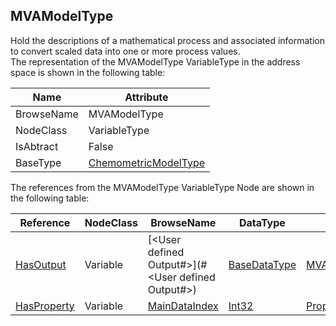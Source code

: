 <!-- objecttype -->
## MVAModelType
Hold the descriptions of a mathematical process and associated information to convert scaled data into one or more process values.  
The representation of the MVAModelType VariableType in the address space is shown in the following table:  

|Name|Attribute|
|---|---|
|BrowseName|MVAModelType|
|NodeClass|VariableType|
|IsAbtract|False|
|BaseType|[ChemometricModelType](../../VariableTypes/ChemometricModelType/readme.md)|

The references from the MVAModelType VariableType Node are shown in the following table:  

|Reference|NodeClass|BrowseName|DataType|TypeDefinition|ModellingRule|
|---|---|---|---|---|---|
|[HasOutput](../../ReferenceTypes/HasOutput/readme.md)|Variable|[&lt;User defined Output#&gt;](#&lt;User defined Output#&gt;)|[BaseDataType](../../../Core/Part3/DataTypes/BaseDataType/readme.md)|[MVAOutputParameterType](../../VariableTypes/MVAOutputParameterType/readme.md)|[OptionalPlaceholder](../../../Core/Objects/OptionalPlaceholder/readme.md)|
|[HasProperty](../../../Core/Part3/ReferenceTypes/HasProperty/readme.md)|Variable|[MainDataIndex](#MainDataIndex)|[Int32](../../../Core/Part3/DataTypes/Int32/readme.md)|[PropertyType](../../../Core/Part5/VariableTypes/PropertyType/readme.md)|[Mandatory](../../../Core/Objects/Mandatory/readme.md)|


